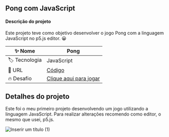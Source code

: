 ## Pong com JavaScript 

#### Descrição do projeto
Este projeto teve como objetivo desenvolver o jogo Pong com a linguagem JavaScript no p5.js editor. 😀


| :sparkles: Nome  | **Pong**
| ----------  | --- |
| :label: Tecnologia | JavaScript
| :rocket: URL       | [Código](https://github.com/adrianycmc/pongComJS)
| :fire: Desafio     | [Clique aqui para jogar](https://editor.p5js.org/adrianycmc/full/rheqsYKl6)


## Detalhes do projeto

Este foi o meu primeiro projeto desenvolvendo um jogo utilizando a linguagem JavaScript.
Para realizar alterações recomendo como editor, o mesmo que usei, p5.js.

![Inserir um título (1)](https://user-images.githubusercontent.com/108768964/229606243-1764c8b8-1be6-419b-9617-e2b43b96a427.png)
